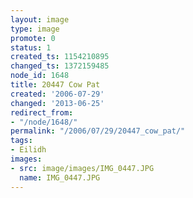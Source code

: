 ```yaml
---
layout: image
type: image
promote: 0
status: 1
created_ts: 1154210895
changed_ts: 1372159485
node_id: 1648
title: 20447 Cow Pat
created: '2006-07-29'
changed: '2013-06-25'
redirect_from:
- "/node/1648/"
permalink: "/2006/07/29/20447_cow_pat/"
tags:
- Eilidh
images:
- src: image/images/IMG_0447.JPG
  name: IMG_0447.JPG
---
```


